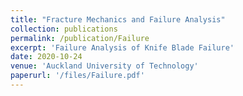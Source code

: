 ```yaml
---
title: "Fracture Mechanics and Failure Analysis"
collection: publications
permalink: /publication/Failure
excerpt: 'Failure Analysis of Knife Blade Failure'
date: 2020-10-24
venue: 'Auckland University of Technology'
paperurl: '/files/Failure.pdf'
---
```

